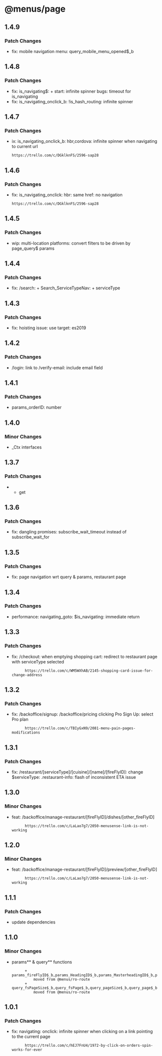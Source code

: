 # @menus/page

## 1.4.9

### Patch Changes

- fix: mobile navigation menu: query_mobile_menu_opened\$\_b

## 1.4.8

### Patch Changes

- fix: is_navigating\$: + start: infinite spinner bugs: timeout for is_navigating
- fix: is_navigating_onclick_b: !is_hash_routing: infinite spinner

## 1.4.7

### Patch Changes

- ix: is_navigating_onclick_b: hbr,cordova: infinite spinner when navigating to current url

      https://trello.com/c/DGklknFS/2596-sap28

## 1.4.6

### Patch Changes

- fix: is_navigating_onclick: hbr: same href: no navigation

      https://trello.com/c/DGklknFS/2596-sap28

## 1.4.5

### Patch Changes

- wip: multi-location platforms: convert filters to be driven by page_query\$ params

## 1.4.4

### Patch Changes

- fix: /search: + Search_ServiceTypeNav: + serviceType

## 1.4.3

### Patch Changes

- fix: hoisting issue: use target: es2019

## 1.4.2

### Patch Changes

- /login: link to /verify-email: include email field

## 1.4.1

### Patch Changes

- params_orderID: number

## 1.4.0

### Minor Changes

- \_Ctx interfaces

## 1.3.7

### Patch Changes

- - get

## 1.3.6

### Patch Changes

- fix: dangling promises: subscribe_wait_timeout instead of subscribe_wait_for

## 1.3.5

### Patch Changes

- fix: page navigation wrt query & params, restaurant page

## 1.3.4

### Patch Changes

- performance: navigating_goto: \$is_navigating: immediate return

## 1.3.3

### Patch Changes

- fix: /checkout: when emptying shopping cart: redirect to restaurant page with serviceType selected

      	    https://trello.com/c/WM5WXhAB/2145-shopping-card-issue-for-change-address

## 1.3.2

### Patch Changes

- fix: /backoffice/signup: /backoffice/pricing clicking Pro Sign Up: select Pro plan

      	    https://trello.com/c/TBIyGxN9/2081-menu-pain-pages-modifications

## 1.3.1

### Patch Changes

- fix: /restaurant/[serviceType]/[cuisine]/[name]/[fireFlyID]: change \$serviceType: .restaurant-info: flash of
  inconsistent ETA issue

## 1.3.0

### Minor Changes

- feat: /backoffice/manage-restaurant/[fireFlyID]/dishes/[other_fireFlyID]

      	    https://trello.com/c/LaLao7g7/2050-menusense-link-is-not-working

## 1.2.0

### Minor Changes

- feat: /backoffice/manage-restaurant/[fireFlyID]/preview/[other_fireFlyID]

      	    https://trello.com/c/LaLao7g7/2050-menusense-link-is-not-working

## 1.1.1

### Patch Changes

- update dependencies

## 1.1.0

### Minor Changes

- params*\* & query*\* functions

      	    + params_fireFlyID$_b,params_HeadingID$_b,params_MasterheadingID$_b,params_MenuItemID$_b,params_MenuItemID_isNew$_b,params_orderID$_b,params_search$_b,params_serviceType$_b
      	    	moved from @menus/ro-route
      	    + query_fsPageSize$_b,query_fsPage$_b,query_pageSize$_b,query_page$_b
      	    	moved from @menus/ro-route

## 1.0.1

### Patch Changes

- fix: navigating: onclick: infinite spinner when clicking on a link pointing to the current page

      	    https://trello.com/c/hEJ7FnU4/1972-by-click-on-orders-spin-works-for-ever
